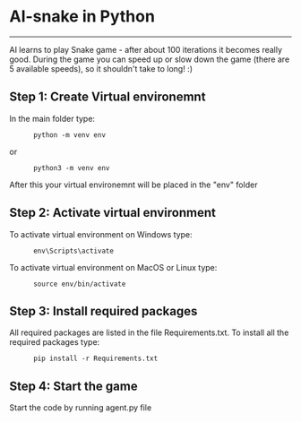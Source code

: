 # AI-snake in Python
********************
AI learns to play Snake game - after about 100 iterations it becomes really good.
During the game you can speed up or slow down the game (there are 5 available speeds), so it shouldn't take to long! :)

Step 1: Create Virtual environemnt
----------------------------------
In the main folder type:

          python -m venv env
or

          python3 -m venv env
          
After this your virtual environemnt will be placed in the "env" folder

Step 2: Activate virtual environment
------------------------------------
To activate virtual environment on Windows type:

          env\Scripts\activate
          
To activate virtual environment on MacOS or Linux type:

          source env/bin/activate
          

Step 3: Install required packages
---------------------------------
All required packages are listed in the file Requirements.txt.
To install all the required packages type:

          pip install -r Requirements.txt

Step 4: Start the game
----------------------
Start the code by running agent.py file
